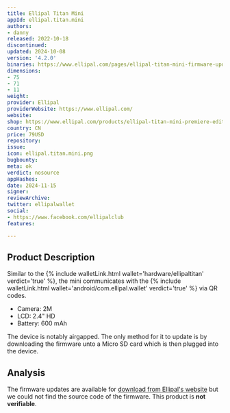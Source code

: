 ```yaml
---
title: Ellipal Titan Mini
appId: ellipal.titan.mini
authors:
- danny
released: 2022-10-18
discontinued: 
updated: 2024-10-08
version: '4.2.0'
binaries: https://www.ellipal.com/pages/ellipal-titan-mini-firmware-update
dimensions:
- 75
- 71
- 11
weight: 
provider: Ellipal
providerWebsite: https://www.ellipal.com/
website: 
shop: https://www.ellipal.com/products/ellipal-titan-mini-premiere-edition
country: CN
price: 79USD
repository: 
issue: 
icon: ellipal.titan.mini.png
bugbounty: 
meta: ok
verdict: nosource
appHashes: 
date: 2024-11-15
signer: 
reviewArchive: 
twitter: ellipalwallet
social:
- https://www.facebook.com/ellipalclub
features: 

---
```


## Product Description 

Similar to the {% include walletLink.html wallet='hardware/ellipaltitan' verdict='true' %}, the mini communicates with the {% include walletLink.html wallet='android/com.ellipal.wallet' verdict='true' %} via QR codes. 

- Camera: 2M
- LCD: 2.4" HD
- Battery: 600 mAh

The device is notably airgapped. The only method for it to update is by downloading the firmware unto a Micro SD card which is then plugged into the device. 

## Analysis 

The firmware updates are available for [download from Ellipal's website](https://download.ellipal.com/coldwallet/Ellipal_mini_v1.1.0.zip) but we could not find the source code of the firmware. This product is **not verifiable**.



